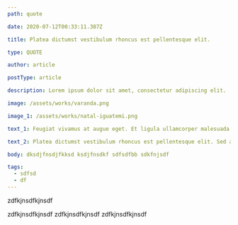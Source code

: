```yaml
---
path: quote

date: 2020-07-12T00:33:11.387Z

title: Platea dictumst vestibulum rhoncus est pellentesque elit.

type: QUOTE

author: article

postType: article

description: Lorem ipsum dolor sit amet, consectetur adipiscing elit.

image: /assets/works/varanda.png

image_1: /assets/works/natal-iguatemi.png

text_1: Feugiat vivamus at augue eget. Et ligula ullamcorper malesuada proin. Fusce ut placerat orci nulla pellentesque dignissim enim. Elementum eu facilisis sed odio. Purus in massa tempor nec feugiat nisl pretium fusce id. Placerat vestibulum lectus mauris ultrices. Hendrerit gravida rutrum quisque non. Quam quisque id diam vel quam elementum. Eu feugiat pretium nibh ipsum consequat nisl vel pretium. Lectus magna fringilla urna porttitor rhoncus dolor purus non enim. Molestie at elementum eu facilisis sed odio morbi quis. Orci phasellus egestas tellus rutrum tellus pellentesque eu tincidunt. Neque laoreet suspendisse interdum consectetur libero id. Lacinia at quis risus sed vulputate odio ut. Dui nunc mattis enim ut tellus elementum sagittis vitae et. Eu feugiat pretium nibh ipsum consequat nisl vel pretium lectus. Semper eget duis at tellus at urna condimentum mattis pellentesque.

text_2: Platea dictumst vestibulum rhoncus est pellentesque elit. Sed arcu non odio euismod lacinia at quis. In ante metus dictum at tempor. Sit amet purus gravida quis blandit turpis cursus in. Est placerat in egestas erat imperdiet. Nunc sed blandit libero volutpat. Diam volutpat commodo sed egestas egestas fringilla phasellus. Nullam ac tortor vitae purus faucibus ornare. Eu augue ut lectus arcu bibendum at varius. Tellus mauris a diam maecenas.

body: dksdjfnsdjfkksd ksdjfnsdkf sdfsdfbb sdkfnjsdf

tags:
  - sdfsd
  - df
---
```


zdfkjnsdfkjnsdf

zdfkjnsdfkjnsdf
zdfkjnsdfkjnsdf
zdfkjnsdfkjnsdf
